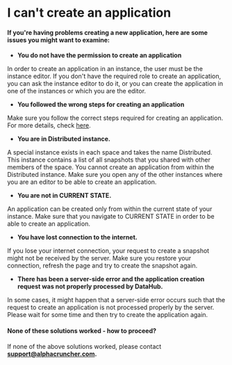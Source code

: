 # I can't create an application

#### If you're having problems creating a new application, here are some issues you might want to examine:

* **You do not have the permission to create an application**

In order to create an application in an instance, the user must be the instance editor. If you don't have the required role to create an application, you can ask the instance editor to do it, or you can create the application in one of the instances or which you are the editor.

* **You followed the wrong steps for creating an application**

Make sure you follow the correct steps required for creating an application. For more details, check [here](../../actions/instance-management/create-an-application.md).

* **You are in Distributed instance.**

A special instance exists in each space and takes the name Distributed. This instance contains a list of all snapshots that you shared with other members of the space. You cannot create an application from within the Distributed instance. Make sure you open any of the other instances where you are an editor to be able to create an application.

* **You are not in CURRENT STATE.**

An application can be created only from within the current state of your instance. Make sure that you navigate to CURRENT STATE in order to be able to create an application.

* **You have lost connection to the internet.**

If you lose your internet connection, your request to create a snapshot might not be received by the server. Make sure you restore your connection, refresh the page and try to create the snapshot again.

* **There has been a server-side error and the application creation request was not properly processed by DataHub.**

In some cases, it might happen that a server-side error occurs such that the request to create an application is not processed properly by the server. Please wait for some time and then try to create the application again.

####  None of these solutions worked - how to proceed?

If none of the above solutions worked, please contact **support@alphacruncher.com.**

